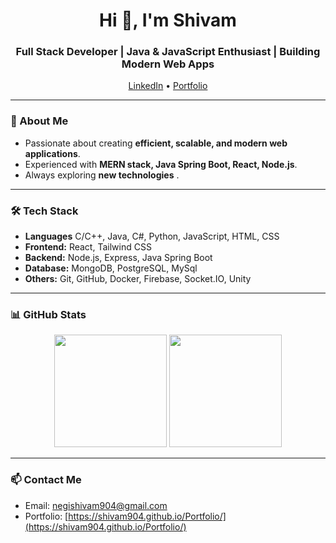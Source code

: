 <!--
  Hi there 👋, I'm Shivam!
  Full Stack Developer | Java & JS Enthusiast | Open Source Contributor
-->

<h1 align="center">Hi 👋, I'm Shivam</h1>
<h3 align="center">Full Stack Developer | Java & JavaScript Enthusiast | Building Modern Web Apps</h3>

<p align="center">
  <a href="https://www.linkedin.com/in/shivam-negi-809361256/" target="_blank">LinkedIn</a> •
  <a href="https://shivam904.github.io/Portfolio/" target="_blank">Portfolio</a>
</p>

---

### 🔭 About Me
- Passionate about creating **efficient, scalable, and modern web applications**.
- Experienced with **MERN stack, Java Spring Boot, React, Node.js**.
- Always exploring **new technologies** .

---

### 🛠️ Tech Stack
- **Languages** C/C++, Java, C#, Python, JavaScript, HTML, CSS
- **Frontend:** React, Tailwind CSS
- **Backend:** Node.js, Express, Java Spring Boot
- **Database:** MongoDB, PostgreSQL, MySql
- **Others:** Git, GitHub, Docker, Firebase, Socket.IO, Unity

---

### 📊 GitHub Stats
<p align="center">
  <img height="180em" src="https://github-readme-stats.vercel.app/api?username=shivam904&show_icons=true&hide_border=true&count_private=true&theme=tokyonight" />
  <img height="180em" src="https://github-readme-stats.vercel.app/api/top-langs/?username=shivam904&hide_border=true&layout=compact&theme=tokyonight" />
</p>

---

### 📫 Contact Me
- Email: [negishivam904@gmail.com](mailto:negishivam904@gmail.com)
- Portfolio: [https://shivam904.github.io/Portfolio/](https://shivam904.github.io/Portfolio/)

